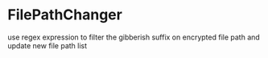 # FilePathChanger
use  regex expression to filter the gibberish suffix on encrypted file path and update new file path list
